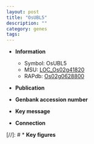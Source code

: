 ```yaml
---
layout: post
title: "OsUBL5"
description: ""
category: genes
tags: 
---
```


* **Information**  
    + Symbol: OsUBL5  
    + MSU: [LOC_Os02g41820](http://rice.uga.edu/cgi-bin/ORF_infopage.cgi?orf=LOC_Os02g41820)  
    + RAPdb: [Os02g0628800](http://rapdb.dna.affrc.go.jp/viewer/gbrowse_details/irgsp1?name=Os02g0628800)  

* **Publication**  

* **Genbank accession number**  

* **Key message**  

* **Connection**  

[//]: # * **Key figures**  



